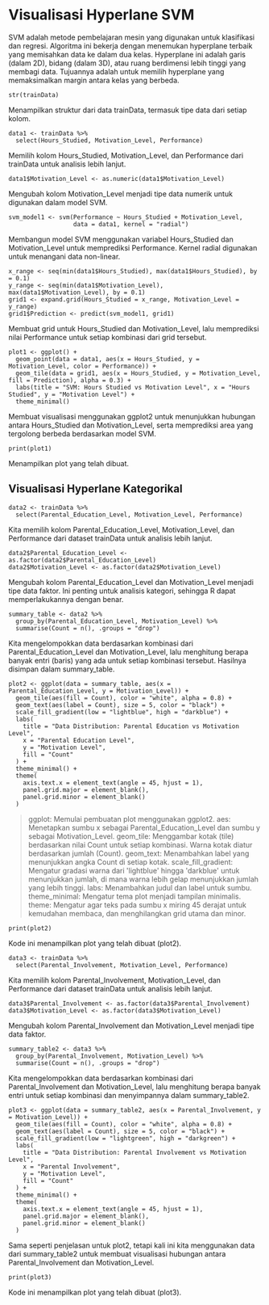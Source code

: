 # Visualisasi Hyperlane SVM
SVM adalah metode pembelajaran mesin yang digunakan untuk klasifikasi dan regresi. Algoritma ini bekerja dengan menemukan hyperplane terbaik yang memisahkan data ke dalam dua kelas. Hyperplane ini adalah garis (dalam 2D), bidang (dalam 3D), atau ruang berdimensi lebih tinggi yang membagi data. Tujuannya adalah untuk memilih hyperplane yang memaksimalkan margin antara kelas yang berbeda.

```
str(trainData)
```
Menampilkan struktur dari data trainData, termasuk tipe data dari setiap kolom.

```
data1 <- trainData %>%
  select(Hours_Studied, Motivation_Level, Performance)
```
Memilih kolom Hours_Studied, Motivation_Level, dan Performance dari trainData untuk analisis lebih lanjut.

```
data1$Motivation_Level <- as.numeric(data1$Motivation_Level)
```
Mengubah kolom Motivation_Level menjadi tipe data numerik untuk digunakan dalam model SVM.

```
svm_model1 <- svm(Performance ~ Hours_Studied + Motivation_Level, 
                  data = data1, kernel = "radial")
```
Membangun model SVM menggunakan variabel Hours_Studied dan Motivation_Level untuk memprediksi Performance. Kernel radial digunakan untuk menangani data non-linear.

```
x_range <- seq(min(data1$Hours_Studied), max(data1$Hours_Studied), by = 0.1)
y_range <- seq(min(data1$Motivation_Level), max(data1$Motivation_Level), by = 0.1)
grid1 <- expand.grid(Hours_Studied = x_range, Motivation_Level = y_range)
grid1$Prediction <- predict(svm_model1, grid1)
```
Membuat grid untuk Hours_Studied dan Motivation_Level, lalu memprediksi nilai Performance untuk setiap kombinasi dari grid tersebut.

```
plot1 <- ggplot() +
  geom_point(data = data1, aes(x = Hours_Studied, y = Motivation_Level, color = Performance)) +
  geom_tile(data = grid1, aes(x = Hours_Studied, y = Motivation_Level, fill = Prediction), alpha = 0.3) +
  labs(title = "SVM: Hours Studied vs Motivation Level", x = "Hours Studied", y = "Motivation Level") +
  theme_minimal()
```
Membuat visualisasi menggunakan ggplot2 untuk menunjukkan hubungan antara Hours_Studied dan Motivation_Level, serta memprediksi area yang tergolong berbeda berdasarkan model SVM.

```
print(plot1)
```
Menampilkan plot yang telah dibuat.

## Visualisasi Hyperlane Kategorikal

```
data2 <- trainData %>%
  select(Parental_Education_Level, Motivation_Level, Performance)
```
  Kita memilih kolom Parental_Education_Level, Motivation_Level, dan Performance dari dataset trainData untuk analisis lebih lanjut.
```
data2$Parental_Education_Level <- as.factor(data2$Parental_Education_Level)
data2$Motivation_Level <- as.factor(data2$Motivation_Level)
```
Mengubah kolom Parental_Education_Level dan Motivation_Level menjadi tipe data faktor. Ini penting untuk analisis kategori, sehingga R dapat memperlakukannya dengan benar.

```
summary_table <- data2 %>%
  group_by(Parental_Education_Level, Motivation_Level) %>%
  summarise(Count = n(), .groups = "drop")
```
Kita mengelompokkan data berdasarkan kombinasi dari Parental_Education_Level dan Motivation_Level, lalu menghitung berapa banyak entri (baris) yang ada untuk setiap kombinasi tersebut. Hasilnya disimpan dalam summary_table.

```
plot2 <- ggplot(data = summary_table, aes(x = Parental_Education_Level, y = Motivation_Level)) +
  geom_tile(aes(fill = Count), color = "white", alpha = 0.8) +
  geom_text(aes(label = Count), size = 5, color = "black") +
  scale_fill_gradient(low = "lightblue", high = "darkblue") +
  labs(
    title = "Data Distribution: Parental Education vs Motivation Level",
    x = "Parental Education Level",
    y = "Motivation Level",
    fill = "Count"
  ) +
  theme_minimal() +
  theme(
    axis.text.x = element_text(angle = 45, hjust = 1),
    panel.grid.major = element_blank(),
    panel.grid.minor = element_blank()
  )
```

> ggplot: Memulai pembuatan plot menggunakan ggplot2.
> aes: Menetapkan sumbu x sebagai Parental_Education_Level dan sumbu y sebagai Motivation_Level.
> geom_tile: Menggambar kotak (tile) berdasarkan nilai Count untuk setiap kombinasi. Warna kotak diatur berdasarkan jumlah (Count).
> geom_text: Menambahkan label yang menunjukkan angka Count di setiap kotak.
> scale_fill_gradient: Mengatur gradasi warna dari 'lightblue' hingga 'darkblue' untuk menunjukkan jumlah, di mana warna lebih gelap menunjukkan jumlah yang lebih tinggi.
> labs: Menambahkan judul dan label untuk sumbu.
> theme_minimal: Mengatur tema plot menjadi tampilan minimalis.
> theme: Mengatur agar teks pada sumbu x miring 45 derajat untuk kemudahan membaca, dan menghilangkan grid utama dan minor.

```
print(plot2)
```
Kode ini menampilkan plot yang telah dibuat (plot2).

```
data3 <- trainData %>%
  select(Parental_Involvement, Motivation_Level, Performance)
```
 Kita memilih kolom Parental_Involvement, Motivation_Level, dan Performance dari dataset trainData untuk analisis lebih lanjut.
 
```
data3$Parental_Involvement <- as.factor(data3$Parental_Involvement)
data3$Motivation_Level <- as.factor(data3$Motivation_Level)
```
Mengubah kolom Parental_Involvement dan Motivation_Level menjadi tipe data faktor.

```
summary_table2 <- data3 %>%
  group_by(Parental_Involvement, Motivation_Level) %>%
  summarise(Count = n(), .groups = "drop")
```
Kita mengelompokkan data berdasarkan kombinasi dari Parental_Involvement dan Motivation_Level, lalu menghitung berapa banyak entri untuk setiap kombinasi dan menyimpannya dalam summary_table2.

```
plot3 <- ggplot(data = summary_table2, aes(x = Parental_Involvement, y = Motivation_Level)) +
  geom_tile(aes(fill = Count), color = "white", alpha = 0.8) +
  geom_text(aes(label = Count), size = 5, color = "black") +
  scale_fill_gradient(low = "lightgreen", high = "darkgreen") +
  labs(
    title = "Data Distribution: Parental Involvement vs Motivation Level",
    x = "Parental Involvement",
    y = "Motivation Level",
    fill = "Count"
  ) +
  theme_minimal() +
  theme(
    axis.text.x = element_text(angle = 45, hjust = 1),
    panel.grid.major = element_blank(),
    panel.grid.minor = element_blank()
  )
```
Sama seperti penjelasan untuk plot2, tetapi kali ini kita menggunakan data dari summary_table2 untuk membuat visualisasi hubungan antara Parental_Involvement dan Motivation_Level.

```
print(plot3)
```
Kode ini menampilkan plot yang telah dibuat (plot3).
